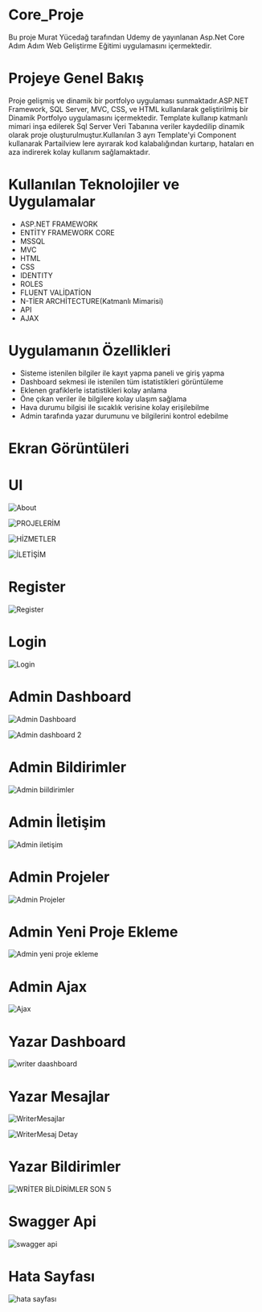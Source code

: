# Core_Proje
Bu proje Murat Yücedağ tarafından Udemy  de yayınlanan Asp.Net Core Adım Adım Web Geliştirme   Eğitimi uygulamasını içermektedir.
# Projeye Genel Bakış
Proje gelişmiş ve dinamik bir portfolyo uygulaması sunmaktadır.ASP.NET Framework, SQL Server, MVC, CSS, ve HTML kullanılarak geliştirilmiş bir Dinamik Portfolyo uygulamasını içermektedir. Template kullanıp katmanlı mimari inşa edilerek Sql Server Veri Tabanına veriler kaydedilip dinamik olarak proje oluşturulmuştur.Kullanılan 3 ayrı Template'yi Component kullanarak Partailview lere ayırarak kod kalabalığından kurtarıp, hataları en aza indirerek kolay kullanım sağlamaktadır.
# Kullanılan Teknolojiler ve Uygulamalar
- ASP.NET FRAMEWORK
- ENTİTY FRAMEWORK CORE
- MSSQL
- MVC
- HTML
- CSS
- IDENTITY
- ROLES
- FLUENT VALİDATİON
- N-TİER ARCHİTECTURE(Katmanlı Mimarisi)
- API
- AJAX
# Uygulamanın Özellikleri
- Sisteme istenilen bilgiler ile kayıt yapma paneli ve giriş yapma
- Dashboard sekmesi ile istenilen tüm istatistikleri görüntüleme
- Eklenen grafiklerle istatistikleri kolay anlama
- Öne çıkan veriler ile bilgilere kolay ulaşım sağlama
- Hava durumu bilgisi ile sıcaklık verisine kolay erişilebilme
- Admin tarafında yazar durumunu ve bilgilerini kontrol edebilme
# Ekran Görüntüleri
# UI
![About](https://github.com/user-attachments/assets/ea82b77a-4859-4ed5-8012-7f1cb91265ea)

![PROJELERİM](https://github.com/user-attachments/assets/ccc93b1f-d3bf-4da1-a6bf-5190b2e6daa1)

![HİZMETLER](https://github.com/user-attachments/assets/114cad41-5518-477f-b438-aad753c1c5a8)

![İLETİŞİM](https://github.com/user-attachments/assets/2b6a9c6c-5df1-4f35-bc26-57bc71f8ddf9)

# Register 
![Register](https://github.com/user-attachments/assets/6f64fee6-eb1c-4a3f-aa1f-e196ded8754b)
# Login
![Login](https://github.com/user-attachments/assets/830b4529-a5b0-4502-816e-315a8f03d791)
# Admin Dashboard
![Admin Dashboard](https://github.com/user-attachments/assets/e09873bd-709c-4631-92ed-98859ecf4242)

![Admin dashboard 2](https://github.com/user-attachments/assets/3ae69da5-1ac0-459a-a27f-eda6e8101408)
# Admin Bildirimler
![Admin biildirimler](https://github.com/user-attachments/assets/b29098d9-b75b-417c-93f1-95f7ff01d893)
# Admin İletişim
![Admin iletişim](https://github.com/user-attachments/assets/0fc1362e-f8bd-455e-bb43-32656ba6350e)
# Admin Projeler
![Admin Projeler](https://github.com/user-attachments/assets/4d3bccd4-3e97-454b-aa54-8e65c7d6f749)
# Admin Yeni Proje Ekleme
![Admin yeni proje ekleme](https://github.com/user-attachments/assets/35874fc7-8c6b-4167-93db-c3d9bfc7d2ff)
# Admin Ajax
![Ajax](https://github.com/user-attachments/assets/83a22632-9741-4212-beb8-a71687e22e42)
# Yazar Dashboard
![writer daashboard](https://github.com/user-attachments/assets/3e30f05f-be0f-401b-941f-d91b025cb1cd)
# Yazar Mesajlar
![WriterMesajlar](https://github.com/user-attachments/assets/b1413a90-8975-4d9a-b73e-e062f8919440)

![WriterMesaj Detay](https://github.com/user-attachments/assets/efc0fedc-088e-4c05-927d-2ece9c1e1c5d)
# Yazar Bildirimler
![WRİTER BİLDİRİMLER SON 5](https://github.com/user-attachments/assets/8b93c068-d21e-48f0-b576-f05b0af549de)
# Swagger Api
![swagger api](https://github.com/user-attachments/assets/159e866c-9571-49a2-8c0d-9ca7dd65d82b)
# Hata Sayfası
![hata sayfası](https://github.com/user-attachments/assets/f4946587-f1da-41d3-a639-0ac2b9d6233b)

